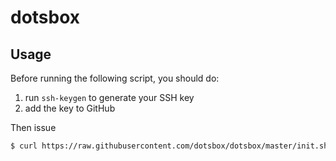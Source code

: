 # dotsbox

## Usage

Before running the following script, you should do:

1. run `ssh-keygen` to generate your SSH key
1. add the key to GitHub

Then issue

```sh
$ curl https://raw.githubusercontent.com/dotsbox/dotsbox/master/init.sh | bash
```

